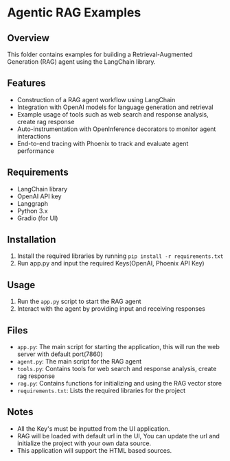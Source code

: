 # Agentic RAG Examples

## Overview

This folder contains examples for building a Retrieval-Augmented Generation (RAG) agent using the LangChain library.

## Features

* Construction of a RAG agent workflow using LangChain
* Integration with OpenAI models for language generation and retrieval
* Example usage of tools such as web search and response analysis, create rag response
* Auto-instrumentation with OpenInference decorators to monitor agent interactions
* End-to-end tracing with Phoenix to track and evaluate agent performance

## Requirements

* LangChain library
* OpenAI API key
* Langgraph
* Python 3.x
* Gradio (for UI)

## Installation

1. Install the required libraries by running `pip install -r requirements.txt`
2. Run app.py and input the required Keys(OpenAI, Phoenix API Key)

## Usage

1. Run the `app.py` script to start the RAG agent
2. Interact with the agent by providing input and receiving responses

## Files

* `app.py`: The main script for starting the application, this will run the web server with default port(7860)
* `agent.py`: The main script for the RAG agent
* `tools.py`: Contains tools for web search and response analysis, create rag response
* `rag.py`: Contains functions for initializing and using the RAG vector store
* `requirements.txt`: Lists the required libraries for the project

## Notes

* All the Key's must be inputted from the UI application.
* RAG will be loaded with default url in the UI, You can update the url and initialize the project with your own data source.
* This application will support the HTML based sources. 
